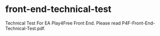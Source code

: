 front-end-technical-test
========================

Technical Test For EA Play4Free Front End. 
Please read P4F-Front-End-Technical-Test.pdf. 
